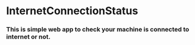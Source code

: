 # InternetConnectionStatus

### This is simple web app to check your machine is connected to internet or not.
